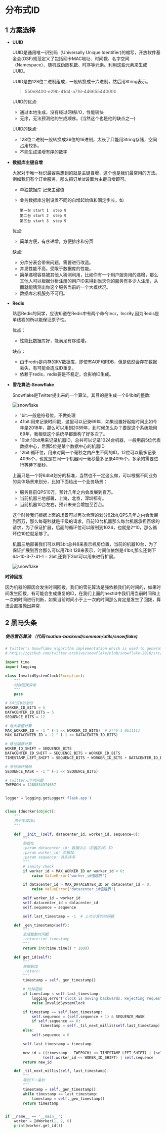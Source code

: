 # 分布式ID

## 1 方案选择

- **UUID**

  UUID是通用唯一识别码（Universally Unique Identifier)的缩写，开放软件基金会(OSF)规范定义了包括网卡MAC地址、时间戳、名字空间（Namespace）、随机或伪随机数、时序等元素。利用这些元素来生成UUID。

  UUID是由128位二进制组成，一般转换成十六进制，然后用String表示。

  > 550e8400-e29b-41d4-a716-446655440000

  UUID的优点:

  - 通过本地生成，没有经过网络I/O，性能较快
  - 无序，无法预测他的生成顺序。(当然这个也是他的缺点之一)

  UUID的缺点:

  - 128位二进制一般转换成36位的16进制，太长了只能用String存储，空间占用较多。
  - 不能生成递增有序的数字

- **数据库主键自增**

  大家对于唯一标识最容易想到的就是主键自增，这个也是我们最常用的方法。例如我们有个订单服务，那么把订单id设置为主键自增即可。

  - 单独数据库 记录主键值

  - 业务数据库分别设置不同的自增起始值和固定步长，如

    ```shell
    第一台 start 1  step 9 
    第二台 start 2  step 9 
    第三台 start 3  step 9
    ```

  优点:

  - 简单方便，有序递增，方便排序和分页

  缺点:

  - 分库分表会带来问题，需要进行改造。
  - 并发性能不高，受限于数据库的性能。
  - 简单递增容易被其他人猜测利用，比如你有一个用户服务用的递增，那么其他人可以根据分析注册的用户ID来得到当天你的服务有多少人注册，从而就能猜测出你这个服务当前的一个大概状况。
  - 数据库宕机服务不可用。

- **Redis**

  熟悉Redis的同学，应该知道在Redis中有两个命令Incr，IncrBy,因为Redis是单线程的所以能保证原子性。

  优点：

  - 性能比数据库好，能满足有序递增。

  缺点：

  - 由于redis是内存的KV数据库，即使有AOF和RDB，但是依然会存在数据丢失，有可能会造成ID重复。
  - 依赖于redis，redis要是不稳定，会影响ID生成。

- **雪花算法-Snowflake**

  Snowflake是Twitter提出来的一个算法，其目的是生成一个64bit的整数:

  ![snowflake](/images/snowflake.png)

  - 1bit:一般是符号位，不做处理
  - 41bit:用来记录时间戳，这里可以记录69年，如果设置好起始时间比如今年是2018年，那么可以用到2089年，到时候怎么办？要是这个系统能用69年，我相信这个系统早都重构了好多次了。
  - 10bit:10bit用来记录机器ID，总共可以记录1024台机器，一般用前5位代表数据中心，后面5位是某个数据中心的机器ID
  - 12bit:循环位，用来对同一个毫秒之内产生不同的ID，12位可以最多记录4095个，也就是在同一个机器同一毫秒最多记录4095个，多余的需要进行等待下毫秒。

  上面只是一个将64bit划分的标准，当然也不一定这么做，可以根据不同业务的具体场景来划分，比如下面给出一个业务场景：

  - 服务目前QPS10万，预计几年之内会发展到百万。
  - 当前机器三地部署，上海，北京，深圳都有。
  - 当前机器10台左右，预计未来会增加至百台。

  这个时候我们根据上面的场景可以再次合理的划分62bit,QPS几年之内会发展到百万，那么每毫秒就是千级的请求，目前10台机器那么每台机器承担百级的请求，为了保证扩展，后面的循环位可以限制到1024，也就是2^10，那么循环位10位就足够了。

  机器三地部署我们可以用3bit总共8来表示机房位置，当前的机器10台，为了保证扩展到百台那么可以用7bit 128来表示，时间位依然是41bit,那么还剩下64-10-3-7-41-1 = 2bit,还剩下2bit可以用来进行扩展。

  ![snowflake](/images/snowflake2.png)

**时钟回拨**

因为机器的原因会发生时间回拨，我们的雪花算法是强依赖我们的时间的，如果时间发生回拨，有可能会生成重复的ID，在我们上面的nextId中我们用当前时间和上一次的时间进行判断，如果当前时间小于上一次的时间那么肯定是发生了回拨，算法会直接抛出异常.

## 2 黑马头条

#####  使用雪花算法 （代码 toutiao-backend/common/utils/snowflake)

```python
# Twitter's Snowflake algorithm implementation which is used to generate distributed IDs.
# https://github.com/twitter-archive/snowflake/blob/snowflake-2010/src/main/scala/com/twitter/service/snowflake/IdWorker.scala

import time
import logging

class InvalidSystemClock(Exception):
    """
    时钟回拨异常
    """
    pass

# 64位ID的划分
WORKER_ID_BITS = 5
DATACENTER_ID_BITS = 5
SEQUENCE_BITS = 12

# 最大取值计算
MAX_WORKER_ID = -1 ^ (-1 << WORKER_ID_BITS)  # 2**5-1 0b11111
MAX_DATACENTER_ID = -1 ^ (-1 << DATACENTER_ID_BITS)

# 移位偏移计算
WOKER_ID_SHIFT = SEQUENCE_BITS
DATACENTER_ID_SHIFT = SEQUENCE_BITS + WORKER_ID_BITS
TIMESTAMP_LEFT_SHIFT = SEQUENCE_BITS + WORKER_ID_BITS + DATACENTER_ID_BITS

# 序号循环掩码
SEQUENCE_MASK = -1 ^ (-1 << SEQUENCE_BITS)

# Twitter元年时间戳
TWEPOCH = 1288834974657


logger = logging.getLogger('flask.app')


class IdWorker(object):
    """
    用于生成IDs
    """

    def __init__(self, datacenter_id, worker_id, sequence=0):
        """
        初始化
        :param datacenter_id: 数据中心（机器区域）ID
        :param worker_id: 机器ID
        :param sequence: 其实序号
        """
        # sanity check
        if worker_id > MAX_WORKER_ID or worker_id < 0:
            raise ValueError('worker_id值越界')

        if datacenter_id > MAX_DATACENTER_ID or datacenter_id < 0:
            raise ValueError('datacenter_id值越界')

        self.worker_id = worker_id
        self.datacenter_id = datacenter_id
        self.sequence = sequence

        self.last_timestamp = -1  # 上次计算的时间戳

    def _gen_timestamp(self):
        """
        生成整数时间戳
        :return:int timestamp
        """
        return int(time.time() * 1000)

    def get_id(self):
        """
        获取新ID
        :return:
        """
        timestamp = self._gen_timestamp()

        # 时钟回拨
        if timestamp < self.last_timestamp:
            logging.error('clock is moving backwards. Rejecting requests until {}'.format(self.last_timestamp))
            raise InvalidSystemClock

        if timestamp == self.last_timestamp:
            self.sequence = (self.sequence + 1) & SEQUENCE_MASK
            if self.sequence == 0:
                timestamp = self._til_next_millis(self.last_timestamp)
        else:
            self.sequence = 0

        self.last_timestamp = timestamp

        new_id = ((timestamp - TWEPOCH) << TIMESTAMP_LEFT_SHIFT) | (self.datacenter_id << DATACENTER_ID_SHIFT) | \
                 (self.worker_id << WOKER_ID_SHIFT) | self.sequence
        return new_id

    def _til_next_millis(self, last_timestamp):
        """
        等到下一毫秒
        """
        timestamp = self._gen_timestamp()
        while timestamp <= last_timestamp:
            timestamp = self._gen_timestamp()
        return timestamp


if __name__ == '__main__':
    worker = IdWorker(1, 2, 0)
    print(worker.get_id())

```



